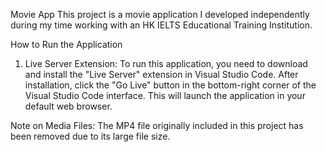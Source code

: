 Movie App
This project is a movie application I developed independently during my time working with an HK IELTS Educational Training Institution.

How to Run the Application
1. Live Server Extension: To run this application, you need to download and install the "Live Server" extension in Visual Studio Code. After installation, click the "Go Live" button in the bottom-right corner of the Visual Studio Code interface. This will launch the application in your default web browser.

Note on Media Files:
The MP4 file originally included in this project has been removed due to its large file size.